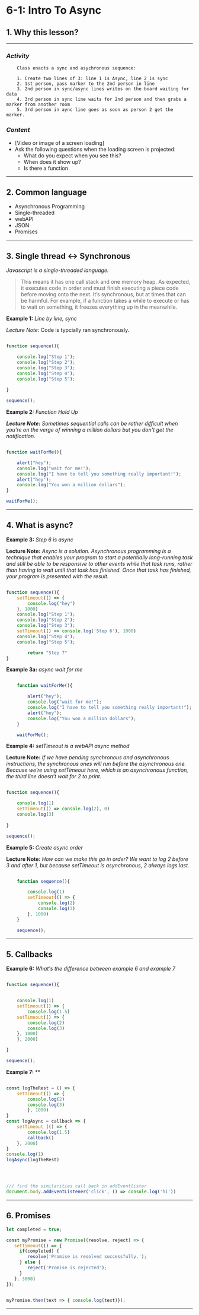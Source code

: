 # 6-1: Intro To Async

## 1. Why this lesson?

___

### *Activity*

        Class enacts a sync and asychronous sequence:

        1. Create two lines of 3: line 1 is Async, line 2 is sync
        2. 1st person, pass marker to the 2nd person in line
        3. 2nd person in sync/async lines writes on the board waiting for data
        4. 3rd person in sync line waits for 2nd person and then grabs a marker from another room
        5. 3rd person in aync line goes as soon as person 2 get the marker. 

### *Content*

* [Video or image of a screen loading]
* Ask the following questions when the loading screen is projected:
  * What do you expect when you see this?
  * When does it show up?
  * Is there a function
  
___

## 2. Common language

* Asynchronous Programming
* Single-threaded
* webAPI
* JSON
* Promises

___

## 3. Single thread <-> Synchronous

*Javascript is a single-threaded language.*

> This means it has one call stack and one memory heap.
As expected, it executes code in order and must finish executing a
piece code before moving onto the next.
It’s synchronous, but at times that can be harmful.
For example, if a function takes a while to execute
or has to wait on something,
it freezes everything up in the meanwhile.

**Example 1:** *Line by line, sync*

*Lecture Note:* Code is typcially ran synchronously.

```javascript

function sequence(){

    console.log("Step 1");
    console.log("Step 2");
    console.log("Step 3");
    console.log("Step 4");
    console.log("Step 5");
    
}

sequence();


```

**Example 2:**  *Function Hold Up*

****Lecture Note:*** Sometimes sequential calls can be rather difficult when you're on
the verge of winning a million dollars but you don't get the notification*.

```javascript

function waitForMe(){

    alert("hey");
    console.log("wait for me!");
    console.log("I have to tell you something really important!");
    alert("hey");
    console.log("You won a million dollars");
}

waitForMe();


```

___

## 4. What is async?

**Example 3:** *Step 6 is async*

**Lecture Note:** *Async is a solution. Asynchronous programming
is a technique that enables your program
to start a potentially long-running task
and still be able to be responsive to other
events while that task runs, rather than having
to wait until that task has finished. Once that task has finished,
your program is presented with the result.*

```javascript

function sequence(){
    setTimeout(() => {
        console.log("hey")
    }, 1000) 
    console.log("Step 1");
    console.log("Step 2");
    console.log("Step 3");
    setTimeout(() => console.log('Step 6'), 1000)
    console.log("Step 4");
    console.log("Step 5");

        return "Step 7"
}


```
**Example 3a:** *async wait for me*

```javascript

    function waitForMe(){

        alert("hey");
        console.log("wait for me!");
        console.log("I have to tell you something really important!");
        alert("hey");
        console.log("You won a million dollars");
    }

    waitForMe();


```

**Example 4:** *setTimeout is a webAPI async method*

**Lecture Note:**
*If we have pending synchronous and
asynchronous instructions,
the synchronous ones will run
before the asynchronous one.
Because we’re using setTimeout here,
which is an asynchronous function,
the third line doesn’t wait for 2 to print.*

```javascript

function sequence(){

    console.log(1)
    setTimeout(() => console.log(2), 0)
    console.log(3)
    
}

sequence();


```

**Example 5:** *Create async order*

**Lecture Note:** *How can we make this go in order? We want to log 2 before 3 and after 1, but because setTimeout is asynchronous, 2 always logs last.*

```javascript

    function sequence(){

        console.log(1)
        setTimeout(() => {
            console.log(2)
            console.log(3)
        }, 1000)  
    }

    sequence();


```

___

## 5. Callbacks

**Example 6:** *What's the difference between example 6 and example 7*

```javascript

function sequence(){


    console.log(1)
    setTimeout(() => {
        console.log(1.5)
    setTimeout(() => {
        console.log(2)
        console.log(3)
    }, 1000)
    }, 2000)

}

sequence();


```

**Example 7:** **

```javascript

const logTheRest = () => {
    setTimeout(() => {
        console.log(2)
        console.log(3)
        }, 1000)
}
const logAsync = callback => {
    setTimeout (() => {
        console.log(1.5)
        callback()
    }, 2000)
}
console.log(1)
logAsync(logTheRest) 




/// find the similarities call back in addEventlister 
document.body.addEventListener('click', () => console.log('hi'))

```

___

## 6. Promises


```javascript
let completed = true;

const myPromise = new Promise((resolve, reject) => {  
   setTimeout(() => { 
     if(completed) {    
        resolve('Promise is resolved successfully.');  
     } else {    
        reject('Promise is rejected');  
     }
   }, 3000)
});


myPromise.then(text => { console.log(text)});

```


___
